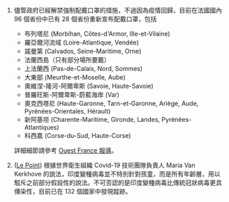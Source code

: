 1. 儘管政府已經解禁強制配戴口罩的措施，不過因為疫情回歸，目前在法國國內 96 個省份中已有 28 個省份重新宣布配戴口罩，包括

   - 布列塔尼 (Morbihan, Côtes-d'Armor, Ille-et-Vilaine)
   - 羅亞爾河流域 (Loire-Atlantique, Vendée)
   - 諾曼第 (Calvados, Seine-Maritime, Orne)
   - 法蘭西島（只有部分場所要戴）
   - 上法蘭西 (Pas-de-Calais, Nord, Sommes)
   - 大東部 (Meurthe-et-Moselle, Aube)
   - 奧維涅-隆河-阿爾卑斯 (Savoie, Haute-Savoie)
   - 普羅旺斯-阿爾卑斯-蔚藍海岸 (Var)
   - 奧克西塔尼 (Haute-Garonne, Tarn-et-Garonne, Ariège, Aude, Pyrénées-Orientales, Hérault)
   - 新阿基坦 (Charente-Maritime, Gironde, Landes, Pyrénées-Atlantiques)
   - 科西嘉 (Corse-du-Sud, Haute-Corse)

   詳細細節請參考 [Ouest France 報導](https://bit.ly/3BZyJVJ)。

1. ([Le Point](https://bit.ly/37fE3Gl)) 根據世界衛生組織 Covid-19 技術團隊負責人 Maria Van Kerkhove 的說法，印度變種病毒並不特別針對孩童，而是所有年齡層，用以駁斥之前部分假設性的說法。不可否認的是印度變種病毒比傳統冠狀病毒更具傳染性，目前已在 132 個國家中發現蹤跡。
